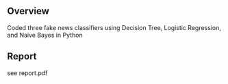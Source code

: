 ## Overview

Coded three fake news classifiers using Decision Tree, Logistic Regression, and Naive Bayes in Python

## Report
see report.pdf
